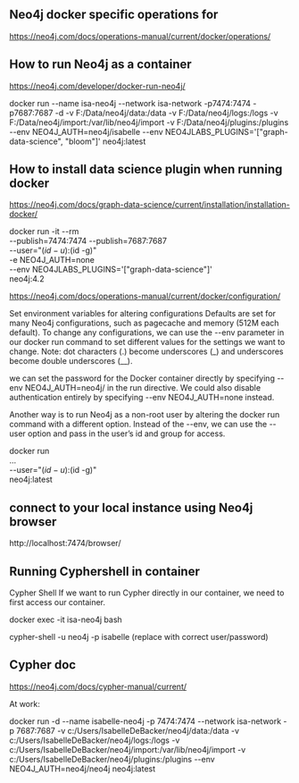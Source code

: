 ## Neo4j docker specific operations for
https://neo4j.com/docs/operations-manual/current/docker/operations/
## How to run Neo4j as a container
https://neo4j.com/developer/docker-run-neo4j/


<!-- docker run --name isa-neo4j --network isa-network -p7474:7474 -p7687:7687 -d -v F:/Data/neo4j/data:/data -v F:/Data/neoj4/logs:/logs -v F:/Data/neoj4/import:/var/lib/neo4j/import -v F:/Data/neoj4/plugins:/plugins --env NEO4J_AUTH=neo4j/isabelle --env NEO4J_dbms_connector_https_advertised__address=localhost:7473 --env NEO4J_dbms_connector_http_advertised__address=localhost:7474 --env NEO4J_dbms_connector_bolt_advertised__address=localhost:7687 --env NEO4J_dbms_connector_bolt_address=0.0.0.0:7687  neo4j:latest  -->

docker run --name isa-neo4j --network isa-network  -p7474:7474 -p7687:7687 -d -v F:/Data/neo4j/data:/data -v F:/Data/neo4j/logs:/logs -v F:/Data/neo4j/import:/var/lib/neo4j/import -v F:/Data/neo4j/plugins:/plugins --env NEO4J_AUTH=neo4j/isabelle --env NEO4JLABS_PLUGINS='["graph-data-science", "bloom"]' neo4j:latest 

## How to install data science plugin when running docker

https://neo4j.com/docs/graph-data-science/current/installation/installation-docker/

docker run -it --rm \
  --publish=7474:7474 --publish=7687:7687 \
  --user="$(id -u):$(id -g)" \
  -e NEO4J_AUTH=none \
  --env NEO4JLABS_PLUGINS='["graph-data-science"]' \
  neo4j:4.2

https://neo4j.com/docs/operations-manual/current/docker/configuration/

Set environment variables for altering configurations
Defaults are set for many Neo4j configurations, such as pagecache and memory (512M each default). To change any configurations, we can use the --env parameter in our docker run command to set different values for the settings we want to change. Note: dot characters (.) become underscores (_) and underscores become double underscores (__).

we can set the password for the Docker container directly by specifying --env NEO4J_AUTH=neo4j/<password> in the run directive. We could also disable authentication entirely by specifying --env NEO4J_AUTH=none instead.

Another way is to run Neo4j as a non-root user by altering the docker run command with a different option. Instead of the --env, we can use the --user option and pass in the user’s id and group for access. 

docker run \
    ... \
    --user="$(id -u):$(id -g)" \
    neo4j:latest

## connect to your local instance using Neo4j browser
http://localhost:7474/browser/

## Running Cyphershell in container
Cypher Shell
If we want to run Cypher directly in our container, we need to first access our container.

docker exec -it isa-neo4j bash

cypher-shell -u neo4j -p isabelle (replace with correct user/password)

## Cypher doc
https://neo4j.com/docs/cypher-manual/current/


At work:

docker run -d --name isabelle-neo4j -p 7474:7474 --network isa-network -p 7687:7687 -v c:/Users/IsabelleDeBacker/neo4j/data:/data  -v c:/Users/IsabelleDeBacker/neo4j/logs:/logs -v c:/Users/IsabelleDeBacker/neo4j/import:/var/lib/neo4j/import -v c:/Users/IsabelleDeBacker/neo4j/plugins:/plugins --env NEO4J_AUTH=neo4j/neo4j neo4j:latest
